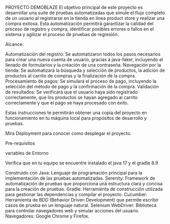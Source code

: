 PROYECTO DEMOBLAZE
El objetivo principal de este proyecto es desarrollar una suite de pruebas automatizadas que simule el flujo completo de un usuario al registrarse en la tienda en línea product store y realizar una compra exitosa. 
Esta automatización permitirá garantizar la calidad del proceso de registro y compra, identificar posibles errores o fallos en el sistema y agilizar el proceso de pruebas de regresión.

Alcance:

Automatización del registro: Se automatizaron todos los pasos necesarios para crear una nueva cuenta de usuario, gracias a java-faker, incluyendo el llenado de formularios y la creación de una contraseña.
Navegación por la tienda: Se automatizará la búsqueda y selección de productos, la adición de productos al carrito de compras y la finalización de la compra.
Procesamiento de pagos: Se simulará el proceso de pago, incluyendo la selección del método de pago y la confirmación de la compra.
Validación de resultados: Se verificará que el usuario haya sido registrado correctamente, que los productos se hayan agregado al carrito correctamente y que el pago se haya procesado con éxito.



Estas instrucciones te permitirán obtener una copia del proyecto en funcionamiento en tu máquina local para propósitos de desarrollo y pruebas.

Mira Deployment para conocer como desplegar el proyecto.

Pre-requisitos

variables de Entorno

Verifica que en tu equipo se encuentre instalado el java 17 y el gradle 8.9



Construido con
Java: Lenguaje de programación principal para la implementación de las pruebas automatizadas.
Serenity: Framework de automatización de pruebas que proporciona una estructura clara y concisa para la creación de pruebas.
Gradle: Herramienta de construcción utilizada para gestionar las dependencias y compilar el proyecto.
Cucumber: Herramienta de BDD (Behavior Driven Development) que permite escribir casos de prueba en un lenguaje natural.
Selenium WebDriver: Biblioteca para controlar navegadores web y simular acciones del usuario.
Navegadores: Google Chrome y Firefox.


